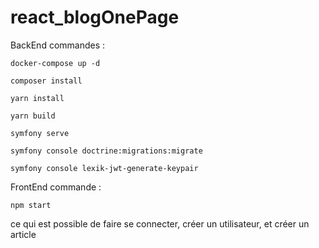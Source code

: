 # react_blogOnePage

BackEnd commandes :

```docker-compose up -d```

```composer install```

```yarn install```

```yarn build```

```symfony serve```

```symfony console doctrine:migrations:migrate```

```symfony console lexik-jwt-generate-keypair```

FrontEnd commande :

```npm start```

ce qui est possible de faire se connecter,
créer un utilisateur,
et créer un article
